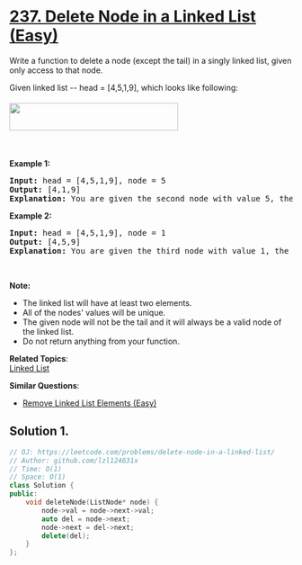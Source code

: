 # [237. Delete Node in a Linked List (Easy)](https://leetcode.com/problems/delete-node-in-a-linked-list/)

<p>Write a function to delete a node (except the tail) in a singly linked list, given only access to that node.</p>

<p>Given linked list --&nbsp;head =&nbsp;[4,5,1,9], which looks like following:</p>

<p><img alt="" src="https://assets.leetcode.com/uploads/2018/12/28/237_example.png" style="margin-top: 5px; margin-bottom: 5px; width: 300px; height: 49px;"></p>

<p>&nbsp;</p>

<p><strong>Example 1:</strong></p>

<pre><strong>Input:</strong> head = [4,5,1,9], node = 5
<strong>Output:</strong> [4,1,9]
<strong>Explanation: </strong>You are given the second node with value 5, the linked list should become 4 -&gt; 1 -&gt; 9 after calling your function.
</pre>

<p><strong>Example 2:</strong></p>

<pre><strong>Input:</strong> head = [4,5,1,9], node = 1
<strong>Output:</strong> [4,5,9]
<strong>Explanation: </strong>You are given the third node with value 1, the linked list should become 4 -&gt; 5 -&gt; 9 after calling your function.
</pre>

<p>&nbsp;</p>

<p><strong>Note:</strong></p>

<ul>
	<li>The linked list will have at least two elements.</li>
	<li>All of the nodes' values will be unique.</li>
	<li>The given node&nbsp;will not be the tail and it will always be a valid node of the linked list.</li>
	<li>Do not return anything from your function.</li>
</ul>


**Related Topics**:  
[Linked List](https://leetcode.com/tag/linked-list/)

**Similar Questions**:
* [Remove Linked List Elements (Easy)](https://leetcode.com/problems/remove-linked-list-elements/)

## Solution 1.

```cpp
// OJ: https://leetcode.com/problems/delete-node-in-a-linked-list/
// Author: github.com/lzl124631x
// Time: O(1)
// Space: O(1)
class Solution {
public:
    void deleteNode(ListNode* node) {
        node->val = node->next->val;
        auto del = node->next;
        node->next = del->next;
        delete(del);
    }
};
```